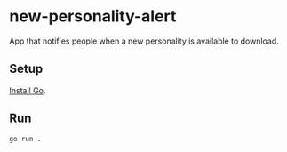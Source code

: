 # new-personality-alert
App that notifies people when a new personality is available to download.

## Setup
[Install Go](https://go.dev/doc/install).

## Run
```bash
go run .
```

